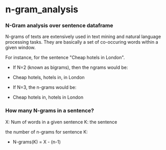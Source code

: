 # n-gram_analysis

### N-Gram analysis over sentence dataframe

N-grams of texts are extensively used in text mining and natural language processing tasks. They are basically a set of co-occuring words within a given window.

For instance, for the sentence "Cheap hotels in London".

- If N=2 (known as bigrams), then the ngrams would be:

- Cheap hotels, hotels in, in London

- If N=3, the n-grams would be:

- Cheap hotels in, hotels in London

### How many N-grams in a sentence?

X: Num of words in a given sentence
K: the sentence

the number of n-grams for sentence K:
- N-grams(K) = X - (n-1)
